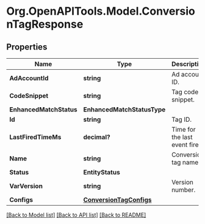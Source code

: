 # Org.OpenAPITools.Model.ConversionTagResponse

## Properties

Name | Type | Description | Notes
------------ | ------------- | ------------- | -------------
**AdAccountId** | **string** | Ad account ID. | [optional] 
**CodeSnippet** | **string** | Tag code snippet. | [optional] 
**EnhancedMatchStatus** | **EnhancedMatchStatusType** |  | [optional] 
**Id** | **string** | Tag ID. | [optional] 
**LastFiredTimeMs** | **decimal?** | Time for the last event fired. | [optional] 
**Name** | **string** | Conversion tag name. | [optional] 
**Status** | **EntityStatus** |  | [optional] 
**VarVersion** | **string** | Version number. | [optional] 
**Configs** | [**ConversionTagConfigs**](ConversionTagConfigs.md) |  | [optional] 

[[Back to Model list]](../README.md#documentation-for-models) [[Back to API list]](../README.md#documentation-for-api-endpoints) [[Back to README]](../README.md)


